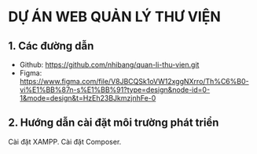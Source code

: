 # DỰ ÁN WEB QUẢN LÝ THƯ VIỆN

## 1. Các đường dẫn
- Github: https://github.com/nhibang/quan-li-thu-vien.git
- Figma: https://www.figma.com/file/V8JBCQSk1oVW12xggNXrro/Th%C6%B0-vi%E1%BB%87n-s%E1%BB%91?type=design&node-id=0-1&mode=design&t=HzEh23BJkmzjnhFe-0

## 2. Hướng dẫn cài đặt môi trường phát triển
Cài đặt XAMPP.
Cài đặt Composer.
